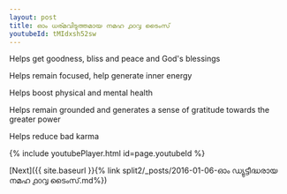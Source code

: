 ```yaml
---
layout: post
title: ഓം ധര്മവിടുത്തമായ നമഹ ൧൦൮ ടൈംസ്
youtubeId: tMIdxsh52sw
---
```

 
 
Helps get goodness, bliss and peace and God's blessings
 
Helps remain focused, help generate inner energy 
 
Helps boost physical and mental health 
 
Helps remain grounded and generates a sense of gratitude towards the greater power 
 
Helps reduce bad karma
 
 
 
 


{% include youtubePlayer.html id=page.youtubeId %}
 
[Next]({{ site.baseurl }}{% link  split2/_posts/2016-01-06-ഓം ഡ്യുട്ടീദ്ധരായ നമഹ ൧൦൮ ടൈംസ്.md%})
 
